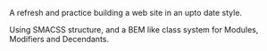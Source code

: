A refresh and practice building a web site in an upto date style.


Using SMACSS structure, and a BEM like class system for Modules, Modifiers and Decendants.

